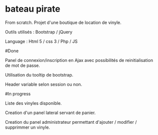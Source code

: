 # bateau pirate

From scratch. Projet d'une boutique de location de vinyle.

Outils utilisés : Bootstrap / jQuery
                  
Language : Html 5 / css 3 / Php / JS 

#Done 

Panel de connexion/inscription en Ajax avec possibilités de reinitialisation de mot de passe.

Utilisation du tooltip de bootstrap.

Header variable selon session ou non.

#In progress

Liste des vinyles disponible.

Creation d'un panel lateral servant de panier.

Creation du panel administrateur permettant d'ajouter / modifier / supprimmer un vinyle.

